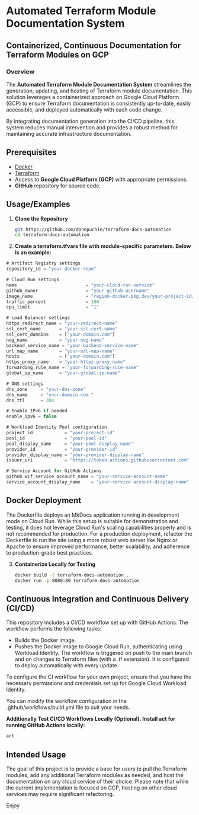 
# Automated Terraform Module Documentation System

## Containerized, Continuous Documentation for Terraform Modules on GCP

### Overview

The **Automated Terraform Module Documentation System** streamlines the generation, updating, and hosting of Terraform module documentation. This solution leverages a containerized approach on Google Cloud Platform (GCP) to ensure Terraform documentation is consistently up-to-date, easily accessible, and deployed automatically with each code change.

By integrating documentation generation into the CI/CD pipeline, this system reduces manual intervention and provides a robust method for maintaining accurate infrastructure documentation.


## Prerequisites

- [Docker](https://www.docker.com/get-started)
- [Terraform](https://www.terraform.io/downloads.html)
- Access to **Google Cloud Platform (GCP)** with appropriate permissions.
- **GitHub** repository for source code.
## Usage/Examples

1. **Clone the Repository**
   ```bash
   git https://github.com/donepuchie/terraform-docs-automation
   cd terraform-docs-automation

2. **Create a terraform.tfvars file with module-specific parameters. Below is an example:**
```javascript
# Artifact Registry settings
repository_id = "your-docker-repo"

# Cloud Run settings
name                          = "your-cloud-run-service"
github_owner                  = "your-github-username"
image_name                    = "region-docker.pkg.dev/your-project-id/your-docker-repo/your-image:tag"
traffic_percent               = 100
cpu_limit                     = "1"

# Load Balancer settings
https_redirect_name = "your-redirect-name"
ssl_cert_name       = "your-ssl-cert-name"
ssl_cert_domains    = ["your-domain.com"]
neg_name            = "your-neg-name"
backend_service_name = "your-backend-service-name"
url_map_name        = "your-url-map-name"
hosts               = ["your-domain.com"]
https_proxy_name    = "your-https-proxy-name"
forwarding_rule_name = "your-forwarding-rule-name"
global_ip_name      = "your-global-ip-name"

# DNS settings
dns_zone     = "your-dns-zone"
dns_name     = "your-domain.com."
dns_ttl      = 300

# Enable IPv6 if needed
enable_ipv6 = false

# Workload Identity Pool configuration
project_id            = "your-project-id"
pool_id               = "your-pool-id"
pool_display_name     = "your-pool-display-name"
provider_id           = "your-provider-id"
provider_display_name = "your-provider-display-name"
issuer_uri            = "https://token.actions.githubusercontent.com"

# Service Account for GitHub Actions
github_wif_service_account_name = "your-service-account-name"
service_account_display_name    = "your-service-account-display-name"

```




## Docker Deployment
The Dockerfile deploys an MkDocs application running in development mode on Cloud Run. While this setup is suitable for demonstration and testing, it does not leverage Cloud Run's scaling capabilities properly and is not recommended for production. For a production deployment, refactor the Dockerfile to run the site using a more robust web server like Nginx or Apache to ensure improved performance, better scalability, and adherence to production-grade best practices.



3. **Containerize Locally for Testing**
   ```bash
   docker build -t terraform-docs-automation .
   docker run -p 8080:80 terraform-docs-automation
## Continuous Integration and Continuous Delivery (CI/CD)
This repository includes a CI/CD workflow set up with GitHub Actions. The workflow performs the following tasks:

- Builds the Docker image.
- Pushes the Docker image to Google Cloud Run, authenticating using Workload Identity.
The workflow is triggered on push to the main branch and on changes to Terraform files (with a .tf extension). It is configured to deploy automatically with every update.

To configure the CI workflow for your own project, ensure that you have the necessary permissions and credentials set up for Google Cloud Workload Identity.

You can modify the workflow configuration in the .github/workflows/build.yml file to suit your needs.

**Additionally Test CI/CD Workflows Locally (Optional). Install act for running GitHub Actions locally:**
   ```bash
   act 

 ```
## Intended Usage

The goal of this project is to provide a base for users to pull the Terraform modules, add any additional Terraform modules as needed, and host the documentation on any cloud service of their choice. Please note that while the current implementation is focused on GCP, hosting on other cloud services may require significant refactoring.

Enjoy
